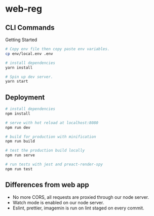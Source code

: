 # web-reg

## CLI Commands

Getting Started

```bash
# Copy env file then copy paste env variables.
cp env/local.env .env

# install dependencies
yarn install

# Spin up dev server.
yarn start
```

## Deployment

``` bash
# install dependencies
npm install

# serve with hot reload at localhost:8080
npm run dev

# build for production with minification
npm run build

# test the production build locally
npm run serve

# run tests with jest and preact-render-spy
npm run test
```

## Differences from web app
- No more CORS, all requests are proxied through our node server.
- Watch mode is enabled on our node server.
- Eslint, prettier, imagemin is run on lint staged on every commit.

